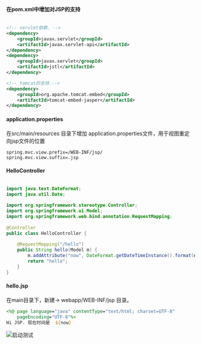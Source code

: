 #### 在pom.xml中增加对JSP的支持

```xml
  
<!-- servlet依赖. -->
<dependency>
    <groupId>javax.servlet</groupId>
    <artifactId>javax.servlet-api</artifactId>
</dependency>
<dependency>
    <groupId>javax.servlet</groupId>
    <artifactId>jstl</artifactId>
</dependency> 

<!-- tomcat的支持.-->
<dependency>
    <groupId>org.apache.tomcat.embed</groupId>
    <artifactId>tomcat-embed-jasper</artifactId>
</dependency>    

```

#### application.properties

在src/main/resources 目录下增加 application.properties文件，用于视图重定向jsp文件的位置

```
spring.mvc.view.prefix=/WEB-INF/jsp/
spring.mvc.view.suffix=.jsp
```

#### HelloController

```java

import java.text.DateFormat;
import java.util.Date;
 
import org.springframework.stereotype.Controller;
import org.springframework.ui.Model;
import org.springframework.web.bind.annotation.RequestMapping;
  
@Controller
public class HelloController {
  
    @RequestMapping("/hello")
    public String hello(Model m) {
        m.addAttribute("now", DateFormat.getDateTimeInstance().format(new Date()));
        return "hello";
    }
}
```

#### hello.jsp

在main目录下，新建-> webapp/WEB-INF/jsp 目录。

```jsp
<%@ page language="java" contentType="text/html; charset=UTF-8"
    pageEncoding="UTF-8"%>
Hi JSP. 现在时间是  ${now}
```

![启动测试](https://stepimagewm.how2j.cn/7153.png)